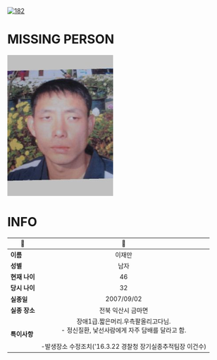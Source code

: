 [![182](https://img.shields.io/badge/%EC%8B%A4%EC%A2%85%EC%8B%A0%EA%B3%A0%EB%8A%94%20%EA%B5%AD%EB%B2%88%EC%97%86%EC%9D%B4-182-blue)](http://safe182.go.kr/index.do)

# MISSING PERSON

<img src="./missing_person.jpg">

# INFO

|🔑|💎|
|--|:--:|
|**이름**|이재만|
|**성별**|남자|
|**현재 나이**|46|
|**당시 나이**|32|
|**실종일**|2007/09/02|
|**실종 장소**|전북 익산시 금마면 |
|**특이사항**|장애1급.짧은머리.우측팔올리고다님.</br>- 정신질환, 낯선사람에게 자주 담배를 달라고 함.</br></br>-발생장소 수정조치('16.3.22 경찰청 장기실종추적팀장 이건수)|
